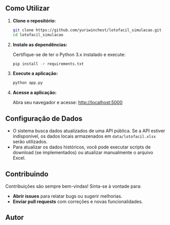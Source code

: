 
## Como Utilizar

1. **Clone o repositório:**

   ```bash
   git clone https://github.com/yuriwinchest/lotofacil_simulacao.git
   cd lotofacil_simulacao
   ```

2. **Instale as dependências:**

   Certifique-se de ter o Python 3.x instalado e execute:

   ```bash
   pip install -r requirements.txt
   ```

3. **Execute a aplicação:**

   ```bash
   python app.py
   ```

4. **Acesse a aplicação:**

   Abra seu navegador e acesse: [http://localhost:5000](http://localhost:5000)

## Configuração de Dados

- O sistema busca dados atualizados de uma API pública. Se a API estiver indisponível, os dados locais armazenados em `data/lotofacil.xlsx` serão utilizados.
- Para atualizar os dados históricos, você pode executar scripts de download (se implementados) ou atualizar manualmente o arquivo Excel.

## Contribuindo

Contribuições são sempre bem-vindas! Sinta-se à vontade para:
- **Abrir issues** para relatar bugs ou sugerir melhorias.
- **Enviar pull requests** com correções e novas funcionalidades.

## Autor

- **Yuri Winchester**  
  GitHub: [@yuriwinchest](https://github.com/yuriwinchest)

## Licença

Este projeto está licenciado sob a [Licença MIT](LICENSE).
